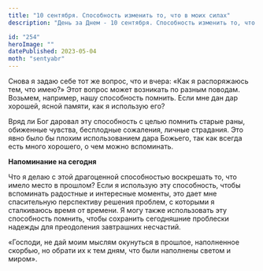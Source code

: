 ```yaml
---
title: "10 сентября. Способность изменить то, что в моих силах"
description: "День за Днем - 10 сентября. Способность изменить то, что в моих силах"

id: "254"
heroImage: ""
datePublished: 2023-05-04
moth: "sentyabr"
---
```


Снова я задаю себе тот же вопрос, что и вчера: «Как я распоряжаюсь тем, что
имею?» Этот вопрос может возникать по разным поводам. Возьмем, например, нашу
способность помнить. Если мне дан дар хорошей, ясной памяти, как я использую
его?

Вряд ли Бог даровал эту способность с целью помнить старые раны, обиженные
чувства, бесплодные сожаления, личные страдания. Это явно было бы плохим
использованием дара Божьего, так как всегда есть много хорошего, о чем можно
вспоминать.

**Напоминание на сегодня**

Что я делаю с этой драгоценной способностью воскрешать то, что имело место в
прошлом? Если я использую эту способность, чтобы вспоминать радостные и
интересные моменты, это дает мне спасительную перспективу решения проблем, с
которыми я сталкиваюсь время от времени. Я могу также использовать эту
способность помнить, чтобы сохранить сегодняшние проблески надежды для
преодоления завтрашних несчастий.

«Господи, не дай моим мыслям окунуться в прошлое, наполненное скорбью, но
обрати их к тем дням, что были наполнены светом и миром».
